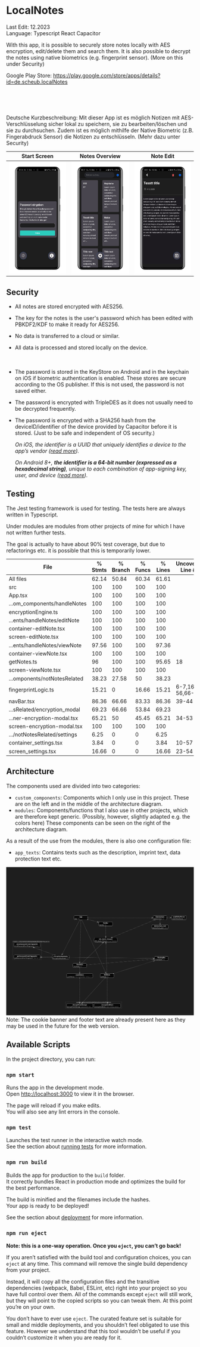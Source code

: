 
# LocalNotes

Last Edit: 12.2023 <br>
Language: Typescript React Capacitor<br>

With this app, it is possible to securely store notes locally with AES encryption, edit/delete them and search them.
It is also possible to decrypt the notes using native biometrics (e.g. fingerprint sensor). (More on this under Security)

Google Play Store: https://play.google.com/store/apps/details?id=de.scheub.localNotes

<br><br><br>

Deutsche Kurzbeschreibung:
Mit dieser App ist es möglich Notizen mit AES-Verschlüsselung sicher lokal zu speichern, sie zu bearbeiten/löschen und sie zu durchsuchen.
Zudem ist es möglich mithilfe der Native Biometric (z.B. Fingerabdruck Sensor) die Notizen zu entschlüsseln. (Mehr dazu unter Security)

| Start Screen | Notes Overview | Note Edit |
|--------------|----------------|-----------|
| <img src="startScreen.jpeg" alt="Start Screen" height="300"> | <img src="notesOverview.jpeg" alt="Notes Overview" height="300"> | <img src="editScreen.jpeg" alt="Note Edit" height="300"> |

## Security
- All notes are stored encrypted with AES256. 
- The key for the notes is the user's password which has been edited with PBKDF2/KDF to make it ready for AES256.
- No data is transferred to a cloud or similar. 
- All data is processed and stored locally on the device.
<br /><br /><br />
- The password is stored in the KeyStore on Android and in the keychain on iOS if biometric authentication is enabled. These stores are secure according to the OS publisher. 
If this is not used, the password is not saved either.
- The password is encrypted with TripleDES as it does not usually need to be decrypted frequently.
- The password is encrypted with a SHA256 hash from the deviceID/identifier of the device provided by Capacitor before it is stored. (Just to be safe and independent of OS security.)

    <i>On iOS, the identifier is a UUID that uniquely identifies a device to the app’s vendor ([read more](https://developer.apple.com/documentation/uikit/uidevice/1620059-identifierforvendor)).
     
    On Android 8+, __the identifier is a 64-bit number (expressed as a hexadecimal string)__, unique to each combination of app-signing key, user, and device ([read more](https://developer.android.com/reference/android/provider/Settings.Secure#ANDROID_ID)).</i>

## Testing
The Jest testing framework is used for testing.
The tests here are always written in Typescript. 

Under modules are modules from other projects of mine for which I have not written further tests.

The goal is actually to have about 90% test coverage, but due to refactorings etc. it is possible that this is temporarily lower.




File                          | % Stmts | % Branch | % Funcs | % Lines | Uncovered Line #s 
------------------------------|---------|----------|---------|---------|-------------------
All files                     |   62.14 |    50.84 |   60.34 |   61.61 |                   
 src                          |     100 |      100 |     100 |     100 |                   
  App.tsx                     |     100 |      100 |     100 |     100 |                   
 ...om_components/handleNotes |     100 |      100 |     100 |     100 |                   
  encryptionEngine.ts         |     100 |      100 |     100 |     100 |                   
 ...ents/handleNotes/editNote |     100 |      100 |     100 |     100 |                   
  container-editNote.tsx      |     100 |      100 |     100 |     100 |                   
  screen-editNote.tsx         |     100 |      100 |     100 |     100 |                   
 ...ents/handleNotes/viewNote |   97.56 |      100 |     100 |   97.36 |                   
  container-viewNote.tsx      |     100 |      100 |     100 |     100 |                   
  getNotes.ts                 |      96 |      100 |     100 |   95.65 | 18                
  screen-viewNote.tsx         |     100 |      100 |     100 |     100 |                   
 ...omponents/notNotesRelated |   38.23 |    27.58 |      50 |   38.23 |                   
  fingerprintLogic.ts         |   15.21 |        0 |   16.66 |   15.21 | 6-7,16-56,66-90   
  navBar.tsx                  |   86.36 |    66.66 |   83.33 |   86.36 | 39-44             
 ...sRelated/encryption_modal |   69.23 |    66.66 |   53.84 |   69.23 |                   
  ...ner-encryption-modal.tsx |   65.21 |       50 |   45.45 |   65.21 | 34-53             
  screen-encryption-modal.tsx |     100 |      100 |     100 |     100 |                   
 .../notNotesRelated/settings |    6.25 |        0 |       0 |    6.25 |                   
  container_settings.tsx      |    3.84 |        0 |       0 |    3.84 | 10-57             
  screen_settings.tsx         |   16.66 |        0 |       0 |   16.66 | 23-54             


## Architecture
The components used are divided into two categories:
- `custom_components`: Components which I only use in this project. These are on the left and in the middle of the architecture diagram.
- `modules`: Components/functions that I also use in other projects, which are therefore kept generic. (Possibly, however, slightly adapted e.g. the colors here)  These components can be seen on the right of the architecture diagram. 

As a result of the use from the modules, there is also one configuration file:
- `app_texts`: Contains texts such as the description, imprint text, data protection text etc.

![Local Notes Architecture](/LocalNotesArchitecture.png)
Note: The cookie banner and footer text are already present here as they may be used in the future for the web version.


## Available Scripts

In the project directory, you can run:

### `npm start`

Runs the app in the development mode.\
Open [http://localhost:3000](http://localhost:3000) to view it in the browser.

The page will reload if you make edits.\
You will also see any lint errors in the console.

### `npm test`

Launches the test runner in the interactive watch mode.\
See the section about [running tests](https://facebook.github.io/create-react-app/docs/running-tests) for more information.

### `npm run build`

Builds the app for production to the `build` folder.\
It correctly bundles React in production mode and optimizes the build for the best performance.

The build is minified and the filenames include the hashes.\
Your app is ready to be deployed!

See the section about [deployment](https://facebook.github.io/create-react-app/docs/deployment) for more information.

### `npm run eject`

**Note: this is a one-way operation. Once you `eject`, you can’t go back!**

If you aren’t satisfied with the build tool and configuration choices, you can `eject` at any time. This command will remove the single build dependency from your project.

Instead, it will copy all the configuration files and the transitive dependencies (webpack, Babel, ESLint, etc) right into your project so you have full control over them. All of the commands except `eject` will still work, but they will point to the copied scripts so you can tweak them. At this point you’re on your own.

You don’t have to ever use `eject`. The curated feature set is suitable for small and middle deployments, and you shouldn’t feel obligated to use this feature. However we understand that this tool wouldn’t be useful if you couldn’t customize it when you are ready for it.
